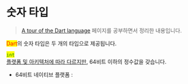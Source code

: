 # 숫자 타입

> [A tour of the Dart language](https://dart.dev/guides/language/language-tour) 페이지를 공부하면서 정리한 내용입니다.

<mark style="color:red;">Dart</mark>의 숫자 타입은 두 개의 타입으로 제공됩니다.

<mark style="color:green;">`int`</mark>\
[플랫폼 및 아키텍처에 따라 다르지만](https://dart.dev/guides/language/numbers), 64비트 이하의 정수값을 갖습니다.

* 64비트 네이티브 플랫폼 :&#x20;
